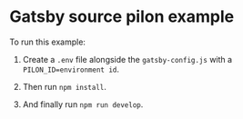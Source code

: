 # Gatsby source pilon example

To run this example:

1. Create a `.env` file alongside the `gatsby-config.js` with a `PILON_ID=environment id`.

2. Then run `npm install`.

3. And finally run `npm run develop`.
